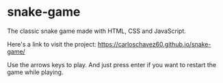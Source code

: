 # snake-game
The classic snake game made with HTML, CSS and JavaScript.

Here's a link to visit the project: https://carloschavez60.github.io/snake-game/

Use the arrows keys to play. And just press enter if you want to restart the game while playing.
